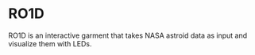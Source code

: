 # RO1D

RO1D is an interactive garment that takes NASA astroid data as input and visualize them with LEDs.

